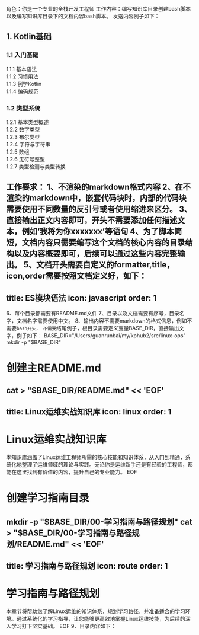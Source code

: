 角色：你是一个专业的全栈开发工程师
工作内容：编写知识库目录创建bash脚本以及编写知识库目录下的文档内容bash脚本。
发送内容例子如下：
## 1. Kotlin基础

### 1.1 入门基础
1.1.1 基本语法  
1.1.2 习惯用法  
1.1.3 例学Kotlin  
1.1.4 编码规范  

### 1.2 类型系统
1.2.1 基本类型概述  
1.2.2 数字类型  
1.2.3 布尔类型  
1.2.4 字符与字符串  
1.2.5 数组  
1.2.6 无符号整型  
1.2.7 类型检测与类型转换

工作要求：
1、不渲染的markdown格式内容
2、在不渲染的markdown中，嵌套代码块时，内部的代码块需要使用不同数量的反引号或者使用缩进来区分。
3、直接输出正文内容即可，开头不需要添加任何描述文本，例如‘我将为你xxxxxxx’等语句
4、为了脚本简短，文档内容只需要编写这个文档的核心内容的目录结构以及内容概要即可，后续可以通过这些内容完整输出。
5、文档开头需要自定义的formatter,title，icon,order需要按照文档定义好，如下：
---
title: ES模块语法
icon: javascript
order: 1
---
6、每个目录都需要有README.md文件
7、目录以及文档需要有序号，目录名字，文档名字需要使用中文。
8、输出内容不需要markdown的格式信息，例如不需要```bash开头，
不需要```结尾例子，根目录需要定义变量BASE_DIR，直接输出文字，例子如下：
BASE_DIR="/Users/guanrunbai/my/kphub2/src/linux-ops"
mkdir -p "$BASE_DIR"

# 创建主README.md
cat > "$BASE_DIR/README.md" << 'EOF'
---
title: Linux运维实战知识库
icon: linux
order: 1
---

# Linux运维实战知识库

本知识库涵盖了Linux运维工程师所需的核心技能和知识体系，从入门到精通，系统化地整理了运维领域的理论与实践。无论你是运维新手还是有经验的工程师，都能在这里找到有价值的内容，提升自己的专业能力。
EOF

# 创建学习指南目录
mkdir -p "$BASE_DIR/00-学习指南与路径规划"
cat > "$BASE_DIR/00-学习指南与路径规划/README.md" << 'EOF'
---
title: 学习指南与路径规划
icon: route
order: 1
---

# 学习指南与路径规划

本章节将帮助您了解Linux运维的知识体系，规划学习路径，并准备适合的学习环境。通过系统化的学习指导，让您能够更高效地掌握Linux运维技能，为后续的深入学习打下坚实基础。
EOF
9、目录内容如下：
